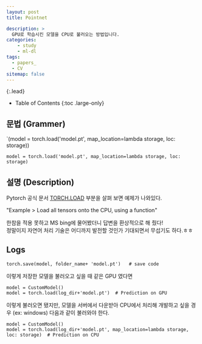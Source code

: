```yaml
---
layout: post
title: Pointnet

description: >
  GPU로 학습시킨 모델을 CPU로 불러오는 방법입니다.
categories:
    - study
    - ml-dl
tags:
  - papers_
  - CV
sitemap: false
---
```



{:.lead}



- Table of Contents
{:toc .large-only}

## 문법 (Grammer)

`(model = torch.load('model.pt', map_location=lambda storage, loc: storage))
```
model = torch.load('model.pt', map_location=lambda storage, loc: storage)
```
 
## 설명 (Description)

Pytorch 공식 문서 [TORCH.LOAD](https://pytorch.org/docs/stable/generated/torch.load.html#:~:text=%23%20Load%20all%20tensors%20onto%20the%20CPU%2C%20using%20a%20function%0A%3E%3E%3E%20torch.load(%27tensors.pt%27%2C%20map_location%3Dlambda%20storage%2C%20loc%3A%20storage)) 부분을 살펴 보면 예제가 나와있다.   

"Example > Load all tensors onto the CPU, using a function"  

한참을 적용 못하고 MS bing에 물어봤더니 답변을 환상적으로 해 줬다!  
정말이지 자연어 처리 기술은 어디까지 발전할 것인가 기대되면서 무섭기도 하다.ㅎㅎ  
 
## Logs

```
torch.save(model, folder_name+ 'model.pt')   # save code
```
이렇게 저장한 모델을 불러오고 싶을 때 같은 GPU 였다면
```
model = CustomModel()
model = torch.load(log_dir+'model.pt')  # Prediction on GPU
```
이렇게 불러오면 됐지만, 모델을 서버에서 다운받아 CPU에서 처리해 개발하고 싶을 경우 (ex: windows) 다음과 같이 불러와야 한다.

```
model = CustomModel()
model = torch.load(log_dir+'model.pt', map_location=lambda storage, loc: storage)  # Prediction on CPU
```




